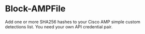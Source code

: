 # Block-AMPFile
Add one or more SHA256 hashes to your Cisco AMP simple custom detections list.
You need your own API credential pair.
